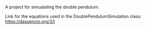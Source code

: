  A project for simualating the double pendulum.

 Link for the equations used in the DoublePendulumSimulation class: https://dassencio.org/33

